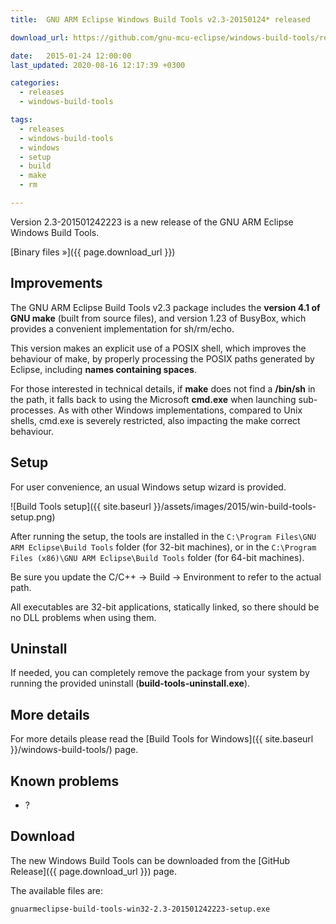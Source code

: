 ```yaml
---
title:  GNU ARM Eclipse Windows Build Tools v2.3-20150124* released

download_url: https://github.com/gnu-mcu-eclipse/windows-build-tools/releases/tag/v2.3

date:   2015-01-24 12:00:00
last_updated: 2020-08-16 12:17:39 +0300

categories:
  - releases
  - windows-build-tools

tags:
  - releases
  - windows-build-tools
  - windows
  - setup
  - build
  - make
  - rm

---
```


Version 2.3-201501242223 is a new release of the GNU ARM Eclipse Windows Build Tools.

[Binary files »]({{ page.download_url }})

## Improvements

The GNU ARM Eclipse Build Tools v2.3 package includes the **version 4.1 of GNU make** (built from source files), and version 1.23 of BusyBox, which provides a convenient implementation for sh/rm/echo.

This version makes an explicit use of a POSIX shell, which improves the behaviour of make, by properly processing the POSIX paths generated by Eclipse, including **names containing spaces**.

For those interested in technical details, if **make** does not find a **/bin/sh** in the path, it falls back to using the Microsoft **cmd.exe** when launching sub-processes. As with other Windows implementations, compared to Unix shells, cmd.exe is severely restricted, also impacting the make correct behaviour.

## Setup

For user convenience, an usual Windows setup wizard is provided.

![Build Tools setup]({{ site.baseurl }}/assets/images/2015/win-build-tools-setup.png)

After running the setup, the tools are installed in the `C:\Program Files\GNU ARM Eclipse\Build Tools` folder (for 32-bit machines), or in the `C:\Program Files (x86)\GNU ARM Eclipse\Build Tools` folder (for 64-bit machines).

Be sure you update the C/C++ → Build → Environment to refer to the actual path.

All executables are 32-bit applications, statically linked, so there should be no DLL problems when using them.

## Uninstall

If needed, you can completely remove the package from your system by running the provided uninstall (**build-tools-uninstall.exe**).

## More details

For more details please read the [Build Tools for Windows]({{ site.baseurl }}/windows-build-tools/) page.


## Known problems

* ?

## Download

The new Windows Build Tools can be downloaded from the [GitHub Release]({{ page.download_url }}) page.

The available files are:

	gnuarmeclipse-build-tools-win32-2.3-201501242223-setup.exe
